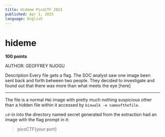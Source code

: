 ```yaml
---
title: Hideme PicoCTF 2023
published: Apr 1, 2023
language: English
---
```


# hideme

**100 points**

AUTHOR: GEOFFREY NJOGU

Description
Every file gets a flag.
The SOC analyst saw one image been sent back and forth between two people. They decided to investigate and found out that there was more than what meets the eye [here]

---

The file is a normal `PNG` image with pretty much nothing suspicious other than a hidden file within it accessed by `binwalk -e nameofthefile`.

`cd`-in into the directory named secret generated from the extraction had an image with the flag prompt in it:

> picoCTF{your port}
